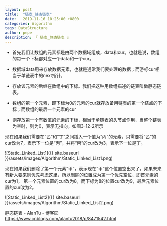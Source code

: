 ```yaml
---
layout: post
title:  "链表_静态链表"
date:   2019-11-16 10:25:00 +0800
categories: Algorithm
tags: DataStructure
author: pepe
description: 『 链表_静态链表 』
---
```



* 首先我们让数组的元素都是由两个数据域组成，data和cur。也就是说，数组的每一个下标都对应一个data和一个cur。

* 数据域data用来存放数据元素，也就是通常我们要处理的数据；而游标cur相当于单链表中的next指针，

* 存放该元素的后继在数组中的下标。我们把这种用数组描述的链表叫做静态链表。

* 数组的第一个元素，即下标为0的元素的cur就存放备用链表的第一个结点的下标；而数组的最后一个元素的cur

* 则存放第一个有数值的元素的下标，相当于单链表的头节点作用，当整个链表为空时，则为0，表示无指向。如图3-12-2所示


现在如果我们需要在“乙”和“丁”之间插入一个值为“丙”的元素，只需要将“乙”的cur改为7，表示下一位是“丙”，并将“丙”的cur改为3，表示下一位是丁。

![Static_Linked_List1]({{ site.baseurl }}/assets/images/Algorithm/Static_Linked_List1.png)

现在如果我们删除了第一个元素“甲”，表示现在“甲”这个位置空出来了，如果未来有新人要来则优先考虑这里，所以删除的位置成为第一个优先空位，即首元素的cur为1， 第一个元素位置的cur改为8，而下标为8的位置cur改为9，最后元素位置的cur改为2。

![Static_Linked_List2]({{ site.baseurl }}/assets/images/Algorithm/Static_Linked_List2.png)


















静态链表 - AlanTu - 博客园
https://www.cnblogs.com/alantu2018/p/8471542.html














